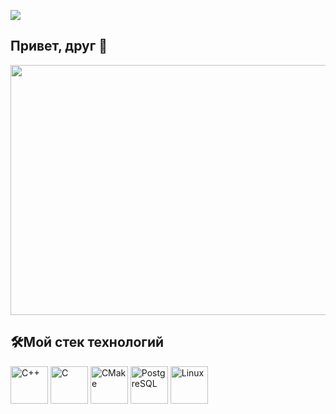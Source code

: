![](https://komarev.com/ghpvc/?username=RomanB51)
## Привет, друг 👋
<p align="center">
  <img src="https://media.giphy.com/media/v1.Y2lkPTc5MGI3NjExZDdxNjRpZ2Y3bm9lNHo1cWVvYm81aTU0eW5iNHgwcmp4Y2pqaWU3YyZlcD12MV9naWZzX3NlYXJjaCZjdD1n/qgQUggAC3Pfv687qPC/giphy.gif" width="800" height="400"/>
</p>


## 🛠️Мой стек технологий
<p>
<img src="https://img.shields.io/badge/-black?style=for-the-badge&logo=cplusplus&logoColor=red" width="60" height="60" title="C++"/>
<img src="https://img.shields.io/badge/-black?style=for-the-badge&logo=c&logoColor=blue" width="60" height="60" title="C"/>
<img src="https://img.shields.io/badge/-black?style=for-the-badge&logo=cmake&logoColor=7CFC00" width="60" height="60" title="CMake"/>
<img src="https://img.shields.io/badge/-black?style=for-the-badge&logo=postgresql&logoColor=FFC0CB" width="60" height="60" title="PostgreSQL"/> 
<img src="https://img.shields.io/badge/-black?style=for-the-badge&logo=linux&logoColor=FCC624" width="60" height="60" title="Linux"/> 
</p>

